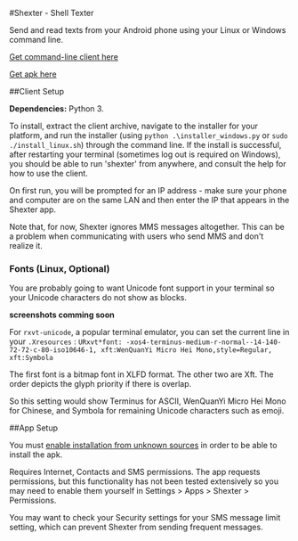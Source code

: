 #Shexter - Shell Texter

Send and read texts from your Android phone using your Linux or Windows command line.

[Get command-line client here](https://github.com/tetchel/Shexter/raw/master/shexter_client.tar.gz)

[Get apk here](https://github.com/tetchel/Shexter/raw/master/shexter/app/app-release.apk)

##Client Setup

**Dependencies:** Python 3.

To install, extract the client archive, navigate to the installer for your platform, and run the installer (using `python .\installer_windows.py` or `sudo ./install_linux.sh`) through the command line. If the install is successful, after restarting your terminal (sometimes log out is required on Windows), you should be able to run 'shexter' from anywhere, and consult the help for how to use the client. 

On first run, you will be prompted for an IP address - make sure your phone and computer are on the same LAN and then enter the IP that appears in the Shexter app.

Note that, for now, Shexter ignores MMS messages altogether. This can be a problem when communicating with users who send MMS and don't realize it.

### Fonts (Linux, Optional)

You are probably going to want Unicode font support in your terminal so your Unicode characters do not show as blocks.

**screenshots comming soon**

For `rxvt-unicode`, a popular terminal emulator, you can set the current line in your `.Xresources` :
`URxvt*font: -xos4-terminus-medium-r-normal--14-140-72-72-c-80-iso10646-1, xft:WenQuanYi Micro Hei Mono,style=Regular, xft:Symbola`

The first font is a bitmap font in XLFD format. The other two are Xft. The order depicts the glyph priority if there is overlap.

So this setting would show Terminus for ASCII, WenQuanYi Micro Hei Mono for Chinese, and Symbola for remaining Unicode characters such as emoji.

##App Setup

You must [enable installation from unknown sources](http://www.androidcentral.com/allow-app-installs-unknown-sources) in order to be able to install the apk.

Requires Internet, Contacts and SMS permissions. The app requests permissions, but this functionality has not been tested extensively so you may need to enable them yourself in Settings > Apps > Shexter > Permissions.

You may want to check your Security settings for your SMS message limit setting, which can prevent Shexter from sending frequent messages.